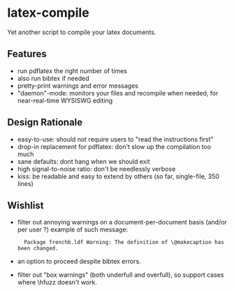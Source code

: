 latex-compile
=============

Yet another script to compile your latex documents.


## Features

- run pdflatex the right number of times
- also run bibtex if needed
- pretty-print warnings and error messages
- "daemon"-mode: monitors your files and recompile when needed, for near-real-time WYSISWG editing



## Design Rationale

- easy-to-use: should not require users to "read the instructions first"
- drop-in replacement for pdflatex: don't slow up the compilation too much
- sane defaults: dont hang when we should exit
- high signal-to-noise ratio: don't be needlessly verbose
- kiss: be readable and easy to extend by others (so far, single-file, 350 lines)

## Wishlist

- filter out annoying warnings on a document-per-document basis
  (and/or per user ?) 
  example of such message:

        Package frenchb.ldf Warning: The definition of \@makecaption has been changed.

- an option to proceed despite bibtex errors.

- filter out "box warnings" (both underfull and overfull), so support
  cases where \hfuzz doesn't work.
